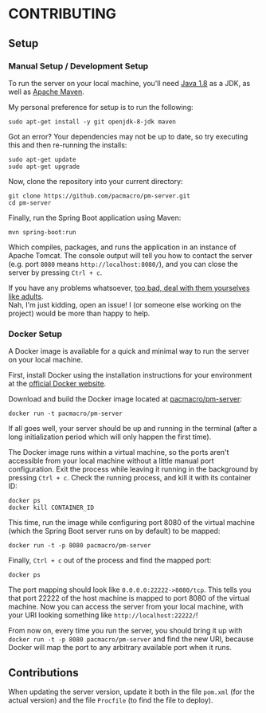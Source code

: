 # CONTRIBUTING

## Setup

### Manual Setup / Development Setup

To run the server on your local machine, you'll need [Java 1.8](http://www.oracle.com/technetwork/java/javase/downloads/jdk8-downloads-2133151.html) as a JDK, as well as [Apache Maven](https://maven.apache.org/install.html).

My personal preference for setup is to run the following:

```
sudo apt-get install -y git openjdk-8-jdk maven
```

Got an error? Your dependencies may not be up to date, so try executing this and then re-running the installs:

```
sudo apt-get update
sudo apt-get upgrade
```

Now, clone the repository into your current directory:

```
git clone https://github.com/pacmacro/pm-server.git
cd pm-server
```

Finally, run the Spring Boot application using Maven:

```
mvn spring-boot:run
```

Which compiles, packages, and runs the application in an instance of Apache Tomcat. The console output will tell you how to contact the server (e.g. port `8080` means `http://localhost:8080/`), and you can close the server by pressing `Ctrl + c`.

If you have any problems whatsoever, [too bad, deal with them yourselves like adults](https://www.youtube.com/watch?v=YUrpjEuBUtk).  
Nah, I'm just kidding, open an issue! I (or someone else working on the project) would be more than happy to help.

### Docker Setup

A Docker image is available for a quick and minimal way to run the server on your local machine.

First, install Docker using the installation instructions for your environment at the [official Docker website](https://www.docker.com/).

Download and build the Docker image located at [pacmacro/pm-server](https://hub.docker.com/r/pacmacro/pm-server/):

```
docker run -t pacmacro/pm-server
```

If all goes well, your server should be up and running in the terminal (after a long initialization period which will only happen the first time).

The Docker image runs within a virtual machine, so the ports aren't accessible from your local machine without a little manual port configuration. Exit the process while leaving it running in the background by pressing `Ctrl + c`. Check the running process, and kill it with its container ID:

```
docker ps
docker kill CONTAINER_ID
```

This time, run the image while configuring port 8080 of the virtual machine (which the Spring Boot server runs on by default) to be mapped:

```
docker run -t -p 8080 pacmacro/pm-server
```

Finally, `Ctrl + c` out of the process and find the mapped port:

```
docker ps
```

The port mapping should look like `0.0.0.0:22222->8080/tcp`. This tells you that port 22222 of the host machine is mapped to port 8080 of the virtual machine. Now you can access the server from your local machine, with your URI looking something like `http://localhost:22222/`!

From now on, every time you run the server, you should bring it up with `docker run -t -p 8080 pacmacro/pm-server` and find the new URI, because Docker will map the port to any arbitrary available port when it runs.

## Contributions

When updating the server version, update it both in the file `pom.xml` (for the actual version)  and the file `Procfile` (to find the file to deploy).
